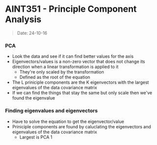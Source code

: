 # AINT351 - Principle Component Analysis
> Date: 24-10-16

### PCA

- Look the data and see if it can find better values for the axis
- Eigenvectors/values is a non-zero vector that does not change its direction when a linear transformation is applied to it
    - They're only scaled by the transformation
    - Defined as the root of the equation
- The L priniciple components are the K eigenvectors with the largest eigenvalues of the data covariance matrix
- If we can find the things that stay the same but only scale then we've found the eigenvalue

### Finding eigenvalues and eigenvectors

- Have to solve the equation to get the eigenvector/value
- Priniciple components are found by caluclating the eigenvectors and eigenvalues of the data covariance matrix
    - Largest is PCA 1



